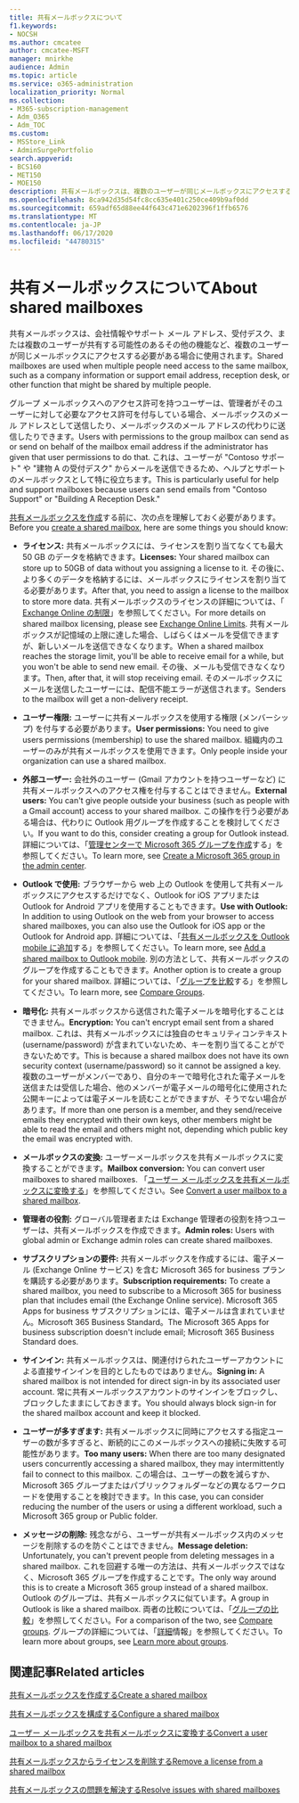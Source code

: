 ```yaml
---
title: 共有メールボックスについて
f1.keywords:
- NOCSH
ms.author: cmcatee
author: cmcatee-MSFT
manager: mnirkhe
audience: Admin
ms.topic: article
ms.service: o365-administration
localization_priority: Normal
ms.collection:
- M365-subscription-management
- Adm_O365
- Adm_TOC
ms.custom:
- MSStore_Link
- AdminSurgePortfolio
search.appverid:
- BCS160
- MET150
- MOE150
description: 共有メールボックスは、複数のユーザーが同じメールボックスにアクセスする必要がある場合に使用されます。 共有メールボックスを作成する前に知っておく必要のある情報について説明します。
ms.openlocfilehash: 8ca942d35d54fc8cc635e401c250ce409b9af0dd
ms.sourcegitcommit: 659adf65d88ee44f643c471e6202396f1ffb6576
ms.translationtype: MT
ms.contentlocale: ja-JP
ms.lasthandoff: 06/17/2020
ms.locfileid: "44780315"
---
```

# <a name="about-shared-mailboxes"></a><span data-ttu-id="17183-104">共有メールボックスについて</span><span class="sxs-lookup"><span data-stu-id="17183-104">About shared mailboxes</span></span>

<span data-ttu-id="17183-105">共有メールボックスは、会社情報やサポート メール アドレス、受付デスク、または複数のユーザーが共有する可能性のあるその他の機能など、複数のユーザーが同じメールボックスにアクセスする必要がある場合に使用されます。</span><span class="sxs-lookup"><span data-stu-id="17183-105">Shared mailboxes are used when multiple people need access to the same mailbox, such as a company information or support email address, reception desk, or other function that might be shared by multiple people.</span></span>

<span data-ttu-id="17183-106">グループ メールボックスへのアクセス許可を持つユーザーは、管理者がそのユーザーに対して必要なアクセス許可を付与している場合、メールボックスのメール アドレスとして送信したり、メールボックスのメール アドレスの代わりに送信したりできます。</span><span class="sxs-lookup"><span data-stu-id="17183-106">Users with permissions to the group mailbox can send as or send on behalf of the mailbox email address if the administrator has given that user permissions to do that.</span></span> <span data-ttu-id="17183-107">これは、ユーザーが "Contoso サポート" や "建物 A の受付デスク" からメールを送信できるため、ヘルプとサポートのメールボックスとして特に役立ちます。</span><span class="sxs-lookup"><span data-stu-id="17183-107">This is particularly useful for help and support mailboxes because users can send emails from "Contoso Support" or "Building A Reception Desk."</span></span>

<span data-ttu-id="17183-108">[共有メールボックスを作成](create-a-shared-mailbox.md)する前に、次の点を理解しておく必要があります。</span><span class="sxs-lookup"><span data-stu-id="17183-108">Before you [create a shared mailbox](create-a-shared-mailbox.md), here are some things you should know:</span></span>

- <span data-ttu-id="17183-109">**ライセンス:** 共有メールボックスには、ライセンスを割り当てなくても最大 50 GB のデータを格納できます。</span><span class="sxs-lookup"><span data-stu-id="17183-109">**Licenses:** Your shared mailbox can store up to 50GB of data without you assigning a license to it.</span></span> <span data-ttu-id="17183-110">その後に、より多くのデータを格納するには、メールボックスにライセンスを割り当てる必要があります。</span><span class="sxs-lookup"><span data-stu-id="17183-110">After that, you need to assign a license to the mailbox to store more data.</span></span> <span data-ttu-id="17183-111">共有メールボックスのライセンスの詳細については、「 [Exchange Online の制限](https://technet.microsoft.com/library/exchange-online-limits.aspx#StorageLimits)」を参照してください。</span><span class="sxs-lookup"><span data-stu-id="17183-111">For more details on shared mailbox licensing, please see [Exchange Online Limits](https://technet.microsoft.com/library/exchange-online-limits.aspx#StorageLimits).</span></span> <span data-ttu-id="17183-112">共有メールボックスが記憶域の上限に達した場合、しばらくはメールを受信できますが、新しいメールを送信できなくなります。</span><span class="sxs-lookup"><span data-stu-id="17183-112">When a shared mailbox reaches the storage limit, you'll be able to receive email for a while, but you won't be able to send new email.</span></span> <span data-ttu-id="17183-113">その後、メールも受信できなくなります。</span><span class="sxs-lookup"><span data-stu-id="17183-113">Then, after that, it will stop receiving email.</span></span> <span data-ttu-id="17183-114">そのメールボックスにメールを送信したユーザーには、配信不能エラーが送信されます。</span><span class="sxs-lookup"><span data-stu-id="17183-114">Senders to the mailbox will get a non-delivery receipt.</span></span>

- <span data-ttu-id="17183-115">**ユーザー権限:** ユーザーに共有メールボックスを使用する権限 (メンバーシップ) を付与する必要があります。</span><span class="sxs-lookup"><span data-stu-id="17183-115">**User permissions:** You need to give users permissions (membership) to use the shared mailbox.</span></span> <span data-ttu-id="17183-116">組織内のユーザーのみが共有メールボックスを使用できます。</span><span class="sxs-lookup"><span data-stu-id="17183-116">Only people inside your organization can use a shared mailbox.</span></span>

- <span data-ttu-id="17183-117">**外部ユーザー:** 会社外のユーザー (Gmail アカウントを持つユーザーなど) に共有メールボックスへのアクセス権を付与することはできません。</span><span class="sxs-lookup"><span data-stu-id="17183-117">**External users:** You can't give people outside your business (such as people with a Gmail account) access to your shared mailbox.</span></span> <span data-ttu-id="17183-118">この操作を行う必要がある場合は、代わりに Outlook 用グループを作成することを検討してください。</span><span class="sxs-lookup"><span data-stu-id="17183-118">If you want to do this, consider creating a group for Outlook instead.</span></span> <span data-ttu-id="17183-119">詳細については、「[管理センターで Microsoft 365 グループを作成](../create-groups/create-groups.md)する」を参照してください。</span><span class="sxs-lookup"><span data-stu-id="17183-119">To learn more, see [Create a Microsoft 365 group in the admin center](../create-groups/create-groups.md).</span></span>

-  <span data-ttu-id="17183-120">**Outlook で使用:** ブラウザーから web 上の Outlook を使用して共有メールボックスにアクセスするだけでなく、Outlook for iOS アプリまたは Outlook for Android アプリを使用することもできます。</span><span class="sxs-lookup"><span data-stu-id="17183-120">**Use with Outlook:** In addition to using Outlook on the web from your browser to access shared mailboxes, you can also use the Outlook for iOS app or the Outlook for Android app.</span></span> <span data-ttu-id="17183-121">詳細については、「<a href="https://support.microsoft.com/office/f866242c-81b2-472e-8776-6c49c5473c9f" target="_blank">共有メールボックスを Outlook mobile に追加</a>する」を参照してください。</span><span class="sxs-lookup"><span data-stu-id="17183-121">To learn more, see <a href="https://support.microsoft.com/office/f866242c-81b2-472e-8776-6c49c5473c9f" target="_blank">Add a shared mailbox to Outlook mobile</a>.</span></span> <span data-ttu-id="17183-122">別の方法として、共有メールボックスのグループを作成することもできます。</span><span class="sxs-lookup"><span data-stu-id="17183-122">Another option is to create a group for your shared mailbox.</span></span> <span data-ttu-id="17183-123">詳細については、「[グループを比較](../create-groups/compare-groups.md)する」を参照してください。</span><span class="sxs-lookup"><span data-stu-id="17183-123">To learn more, see [Compare Groups](../create-groups/compare-groups.md).</span></span>  

- <span data-ttu-id="17183-124">**暗号化:** 共有メールボックスから送信された電子メールを暗号化することはできません。</span><span class="sxs-lookup"><span data-stu-id="17183-124">**Encryption:** You can't encrypt email sent from a shared mailbox.</span></span> <span data-ttu-id="17183-125">これは、共有メールボックスには独自のセキュリティコンテキスト (username/password) が含まれていないため、キーを割り当てることができないためです。</span><span class="sxs-lookup"><span data-stu-id="17183-125">This is because a shared mailbox does not have its own security context (username/password) so it cannot be assigned a key.</span></span> <span data-ttu-id="17183-126">複数のユーザーがメンバーであり、自分のキーで暗号化された電子メールを送信または受信した場合、他のメンバーが電子メールの暗号化に使用された公開キーによっては電子メールを読むことができますが、そうでない場合があります。</span><span class="sxs-lookup"><span data-stu-id="17183-126">If more than one person is a member, and they send/receive emails they encrypted with their own keys, other members might be able to read the email and others might not, depending which public key the email was encrypted with.</span></span>

- <span data-ttu-id="17183-127">**メールボックスの変換:** ユーザーメールボックスを共有メールボックスに変換することができます。</span><span class="sxs-lookup"><span data-stu-id="17183-127">**Mailbox conversion:** You can convert user mailboxes to shared mailboxes.</span></span> <span data-ttu-id="17183-128">「[ユーザー メールボックスを共有メールボックスに変換する](convert-user-mailbox-to-shared-mailbox.md)」を参照してください。</span><span class="sxs-lookup"><span data-stu-id="17183-128">See [Convert a user mailbox to a shared mailbox](convert-user-mailbox-to-shared-mailbox.md).</span></span>

- <span data-ttu-id="17183-129">**管理者の役割:** グローバル管理者または Exchange 管理者の役割を持つユーザーは、共有メールボックスを作成できます。</span><span class="sxs-lookup"><span data-stu-id="17183-129">**Admin roles:** Users with global admin or Exchange admin roles can create shared mailboxes.</span></span>

- <span data-ttu-id="17183-130">**サブスクリプションの要件:** 共有メールボックスを作成するには、電子メール (Exchange Online サービス) を含む Microsoft 365 for business プランを購読する必要があります。</span><span class="sxs-lookup"><span data-stu-id="17183-130">**Subscription requirements:** To create a shared mailbox, you need to subscribe to a Microsoft 365 for business plan that includes email (the Exchange Online service).</span></span> <span data-ttu-id="17183-131">Microsoft 365 Apps for business サブスクリプションには、電子メールは含まれていません。Microsoft 365 Business Standard。</span><span class="sxs-lookup"><span data-stu-id="17183-131">The Microsoft 365 Apps for business subscription doesn't include email; Microsoft 365 Business Standard does.</span></span>

- <span data-ttu-id="17183-132">**サインイン:** 共有メールボックスは、関連付けられたユーザーアカウントによる直接サインインを目的としたものではありません。</span><span class="sxs-lookup"><span data-stu-id="17183-132">**Signing in:** A shared mailbox is not intended for direct sign-in by its associated user account.</span></span> <span data-ttu-id="17183-133">常に共有メールボックスアカウントのサインインをブロックし、ブロックしたままにしておきます。</span><span class="sxs-lookup"><span data-stu-id="17183-133">You should always block sign-in for the shared mailbox account and keep it blocked.</span></span>

- <span data-ttu-id="17183-134">**ユーザーが多すぎます:** 共有メールボックスに同時にアクセスする指定ユーザーの数が多すぎると、断続的にこのメールボックスへの接続に失敗する可能性があります。</span><span class="sxs-lookup"><span data-stu-id="17183-134">**Too many users:** When there are too many designated users concurrently accessing a shared mailbox, they may intermittently fail to connect to this mailbox.</span></span> <span data-ttu-id="17183-135">この場合は、ユーザーの数を減らすか、Microsoft 365 グループまたはパブリックフォルダーなどの異なるワークロードを使用することを検討できます。</span><span class="sxs-lookup"><span data-stu-id="17183-135">In this case, you can consider reducing the number of the users or using a different workload, such a Microsoft 365 group or Public folder.</span></span>

- <span data-ttu-id="17183-136">**メッセージの削除:** 残念ながら、ユーザーが共有メールボックス内のメッセージを削除するのを防ぐことはできません。</span><span class="sxs-lookup"><span data-stu-id="17183-136">**Message deletion:** Unfortunately, you can't prevent people from deleting messages in a shared mailbox.</span></span> <span data-ttu-id="17183-137">これを回避する唯一の方法は、共有メールボックスではなく、Microsoft 365 グループを作成することです。</span><span class="sxs-lookup"><span data-stu-id="17183-137">The only way around this is to create a Microsoft 365 group instead of a shared mailbox.</span></span> <span data-ttu-id="17183-138">Outlook のグループは、共有メールボックスに似ています。</span><span class="sxs-lookup"><span data-stu-id="17183-138">A group in Outlook is like a shared mailbox.</span></span> <span data-ttu-id="17183-139">両者の比較については、「[グループの比較](../create-groups/compare-groups.md)」を参照してください。</span><span class="sxs-lookup"><span data-stu-id="17183-139">For a comparison of the two, see [Compare groups](../create-groups/compare-groups.md).</span></span> <span data-ttu-id="17183-140">グループの詳細については、「[詳細](https://support.microsoft.com/office/b565caa1-5c40-40ef-9915-60fdb2d97fa2)情報」を参照してください。</span><span class="sxs-lookup"><span data-stu-id="17183-140">To learn more about groups, see [Learn more about groups](https://support.microsoft.com/office/b565caa1-5c40-40ef-9915-60fdb2d97fa2).</span></span>

## <a name="related-articles"></a><span data-ttu-id="17183-141">関連記事</span><span class="sxs-lookup"><span data-stu-id="17183-141">Related articles</span></span>

[<span data-ttu-id="17183-142">共有メールボックスを作成する</span><span class="sxs-lookup"><span data-stu-id="17183-142">Create a shared mailbox</span></span>](create-a-shared-mailbox.md)

[<span data-ttu-id="17183-143">共有メールボックスを構成する</span><span class="sxs-lookup"><span data-stu-id="17183-143">Configure a shared mailbox</span></span>](configure-a-shared-mailbox.md)

[<span data-ttu-id="17183-144">ユーザー メールボックスを共有メールボックスに変換する</span><span class="sxs-lookup"><span data-stu-id="17183-144">Convert a user mailbox to a shared mailbox</span></span>](convert-user-mailbox-to-shared-mailbox.md)

[<span data-ttu-id="17183-145">共有メールボックスからライセンスを削除する</span><span class="sxs-lookup"><span data-stu-id="17183-145">Remove a license from a shared mailbox</span></span>](remove-license-from-shared-mailbox.md)

[<span data-ttu-id="17183-146">共有メールボックスの問題を解決する</span><span class="sxs-lookup"><span data-stu-id="17183-146">Resolve issues with shared mailboxes</span></span>](resolve-issues-with-shared-mailboxes.md)
